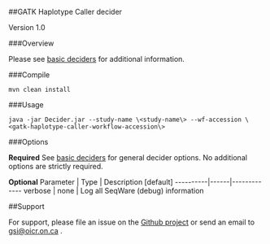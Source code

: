 ##GATK Haplotype Caller decider

Version 1.0

###Overview


Please see [basic deciders](https://seqware.github.io/docs/6-pipeline/basic_deciders) for additional information.



###Compile

```
mvn clean install
```

###Usage
```
java -jar Decider.jar --study-name \<study-name\> --wf-accession \<gatk-haplotype-caller-workflow-accession\>
```

###Options

**Required**
See [basic deciders](https://seqware.github.io/docs/6-pipeline/basic_deciders) for general decider options. No additional options are strictly required.

**Optional**
Parameter | Type | Description \[default\]
----------|------|-------------
verbose | none | Log all SeqWare (debug) information


##Support

For support, please file an issue on the [Github project](https://github.com/oicr-gsi) or send an email to gsi@oicr.on.ca .
